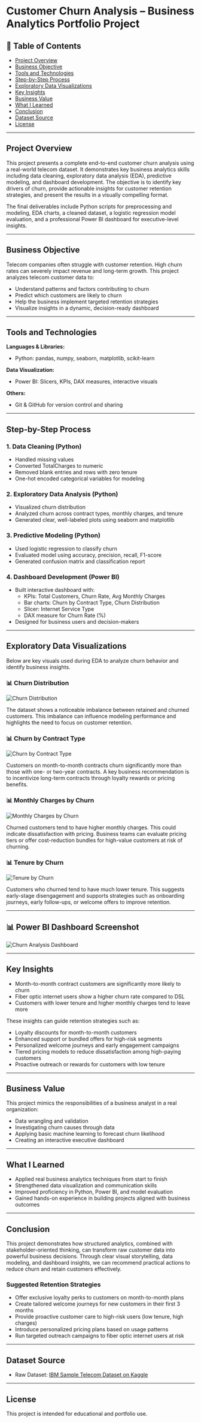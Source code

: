 # Customer Churn Analysis – Business Analytics Portfolio Project

## 📌 Table of Contents
- [Project Overview](#project-overview)
- [Business Objective](#business-objective)
- [Tools and Technologies](#tools-and-technologies)
- [Step-by-Step Process](#step-by-step-process)
- [Exploratory Data Visualizations](#exploratory-data-visualizations)
- [Key Insights](#key-insights)
- [Business Value](#business-value)
- [What I Learned](#what-i-learned)
- [Conclusion](#conclusion)
- [Dataset Source](#dataset-source)
- [License](#license)

---

## Project Overview
This project presents a complete end-to-end customer churn analysis using a real-world telecom dataset. It demonstrates key business analytics skills including data cleaning, exploratory data analysis (EDA), predictive modeling, and dashboard development. The objective is to identify key drivers of churn, provide actionable insights for customer retention strategies, and present the results in a visually compelling format.

The final deliverables include Python scripts for preprocessing and modeling, EDA charts, a cleaned dataset, a logistic regression model evaluation, and a professional Power BI dashboard for executive-level insights.

---

## Business Objective
Telecom companies often struggle with customer retention. High churn rates can severely impact revenue and long-term growth. This project analyzes telecom customer data to:

- Understand patterns and factors contributing to churn
- Predict which customers are likely to churn
- Help the business implement targeted retention strategies
- Visualize insights in a dynamic, decision-ready dashboard

---

## Tools and Technologies

**Languages & Libraries:**
- Python: pandas, numpy, seaborn, matplotlib, scikit-learn

**Data Visualization:**
- Power BI: Slicers, KPIs, DAX measures, interactive visuals

**Others:**
- Git & GitHub for version control and sharing

---

## Step-by-Step Process

### 1. Data Cleaning (Python)
- Handled missing values
- Converted TotalCharges to numeric
- Removed blank entries and rows with zero tenure
- One-hot encoded categorical variables for modeling

### 2. Exploratory Data Analysis (Python)
- Visualized churn distribution
- Analyzed churn across contract types, monthly charges, and tenure
- Generated clear, well-labeled plots using seaborn and matplotlib

### 3. Predictive Modeling (Python)
- Used logistic regression to classify churn
- Evaluated model using accuracy, precision, recall, F1-score
- Generated confusion matrix and classification report

### 4. Dashboard Development (Power BI)
- Built interactive dashboard with:
  - KPIs: Total Customers, Churn Rate, Avg Monthly Charges
  - Bar charts: Churn by Contract Type, Churn Distribution
  - Slicer: Internet Service Type
  - DAX measure for Churn Rate (%)
- Designed for business users and decision-makers

---

## Exploratory Data Visualizations
Below are key visuals used during EDA to analyze churn behavior and identify business insights.

### 📊 Churn Distribution

![Churn Distribution](churn_distribution.png)

The dataset shows a noticeable imbalance between retained and churned customers. This imbalance can influence modeling performance and highlights the need to focus on customer retention.

### 📊 Churn by Contract Type

![Churn by Contract Type](churn_by_contract.png)

Customers on month-to-month contracts churn significantly more than those with one- or two-year contracts. A key business recommendation is to incentivize long-term contracts through loyalty rewards or pricing benefits.

### 📊 Monthly Charges by Churn

![Monthly Charges by Churn](monthly_charges_by_churn.png)

Churned customers tend to have higher monthly charges. This could indicate dissatisfaction with pricing. Business teams can evaluate pricing tiers or offer cost-reduction bundles for high-value customers at risk of churning.

### 📊 Tenure by Churn

![Tenure by Churn](tenure_by_churn.png)

Customers who churned tend to have much lower tenure. This suggests early-stage disengagement and supports strategies such as onboarding journeys, early follow-ups, or welcome offers to improve retention.

---

## 📊 Power BI Dashboard Screenshot

![Churn Analysis Dashboard](dashboard_screenshot.png)

---

## Key Insights
- Month-to-month contract customers are significantly more likely to churn
- Fiber optic internet users show a higher churn rate compared to DSL
- Customers with lower tenure and higher monthly charges tend to leave more

These insights can guide retention strategies such as:
- Loyalty discounts for month-to-month customers
- Enhanced support or bundled offers for high-risk segments
- Personalized welcome journeys and early engagement campaigns
- Tiered pricing models to reduce dissatisfaction among high-paying customers
- Proactive outreach or rewards for customers with low tenure

---

## Business Value
This project mimics the responsibilities of a business analyst in a real organization:
- Data wrangling and validation
- Investigating churn causes through data
- Applying basic machine learning to forecast churn likelihood
- Creating an interactive executive dashboard

---

## What I Learned
- Applied real business analytics techniques from start to finish
- Strengthened data visualization and communication skills
- Improved proficiency in Python, Power BI, and model evaluation
- Gained hands-on experience in building projects aligned with business outcomes

---

## Conclusion
This project demonstrates how structured analytics, combined with stakeholder-oriented thinking, can transform raw customer data into powerful business decisions. Through clear visual storytelling, data modeling, and dashboard insights, we can recommend practical actions to reduce churn and retain customers effectively.

### Suggested Retention Strategies
- Offer exclusive loyalty perks to customers on month-to-month plans
- Create tailored welcome journeys for new customers in their first 3 months
- Provide proactive customer care to high-risk users (low tenure, high charges)
- Introduce personalized pricing plans based on usage patterns
- Run targeted outreach campaigns to fiber optic internet users at risk

---

## Dataset Source
- Raw Dataset: [IBM Sample Telecom Dataset on Kaggle](https://www.kaggle.com/datasets/blastchar/telco-customer-churn)

---

## License
This project is intended for educational and portfolio use.









